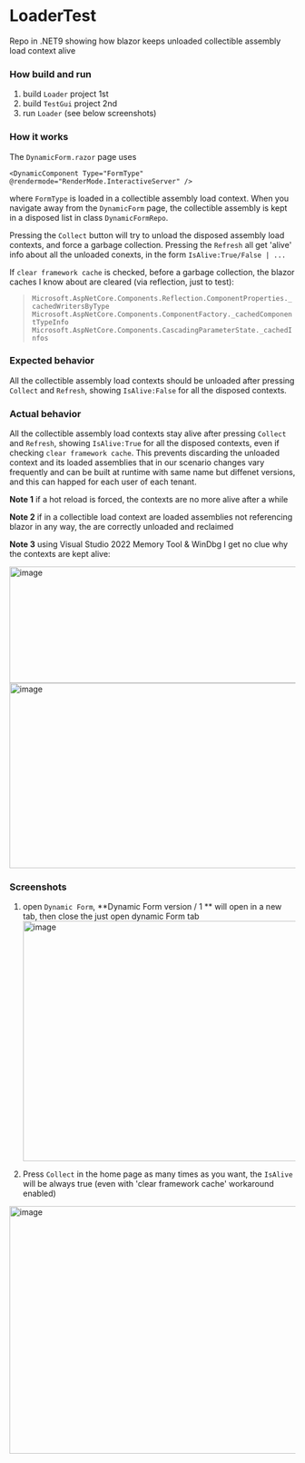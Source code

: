# LoaderTest
Repo in .NET9 showing how blazor keeps unloaded collectible assembly load context alive

### How build and run

1. build `Loader` project 1st
2. build `TestGui` project 2nd
1. run `Loader` (see below screenshots)

### How it works

The `DynamicForm.razor` page uses 

    <DynamicComponent Type="FormType"  @rendermode="RenderMode.InteractiveServer" />

where `FormType` is loaded in a collectible assembly load context. When you navigate away from the `DynamicForm` page,
the collectible assembly is kept in a disposed list in class `DynamicFormRepo`.

Pressing the `Collect` button will try to unload the disposed assembly load contexts, and force a garbage collection.
Pressing the `Refresh` all get 'alive' info about all the unloaded conexts, in the form `IsAlive:True/False | ...`

If `clear framework cache` is checked, before a garbage collection, the blazor caches I know about are cleared (via reflection, just to test):

>  `Microsoft.AspNetCore.Components.Reflection.ComponentProperties._cachedWritersByType`
   `Microsoft.AspNetCore.Components.ComponentFactory._cachedComponentTypeInfo`
   `Microsoft.AspNetCore.Components.CascadingParameterState._cachedInfos`

### Expected behavior

All the collectible assembly load contexts should be unloaded after pressing `Collect` and `Refresh`, showing `IsAlive:False` for all the disposed contexts.

### Actual behavior

All the collectible assembly load contexts stay alive after pressing `Collect` and `Refresh`, showing `IsAlive:True` for all the disposed contexts, even
if checking `clear framework cache`. This prevents discarding the unloaded context and its loaded assemblies that in our scenario changes vary frequently
and can be built at runtime with same name but diffenet versions, and this can happed for each user of each tenant.

**Note 1** if a hot reload is forced, the contexts are no more alive after a while

**Note 2** if in a collectible load context are loaded assemblies not referencing blazor in any way, the are correctly unloaded and reclaimed

**Note 3** using Visual Studio 2022 Memory Tool & WinDbg I get no clue why the contexts are kept alive:

<img width="901" height="205" alt="image" src="https://github.com/user-attachments/assets/e8493662-a555-46c8-bf2e-d8423a0f7bcd" />

<img width="1792" height="326" alt="image" src="https://github.com/user-attachments/assets/8fc346c6-2d61-4cd2-9ec8-8516e6d0932e" />



### Screenshots
1. open `Dynamic Form`, **Dynamic Form version / 1 ** will open in a new tab, then close the just open dynamic Form tab 
   <img width="1302" height="423" alt="image" src="https://github.com/user-attachments/assets/c95f5e53-4c5a-485e-a7e3-9762d3dffbd5" />

2. Press `Collect` in the home page as many times as you want, the `IsAlive` will be always true (even with 'clear framework cache' workaround enabled)

<img width="922" height="436" alt="image" src="https://github.com/user-attachments/assets/4b773010-d7ab-4875-a402-6680f7d2a05f" />

 

